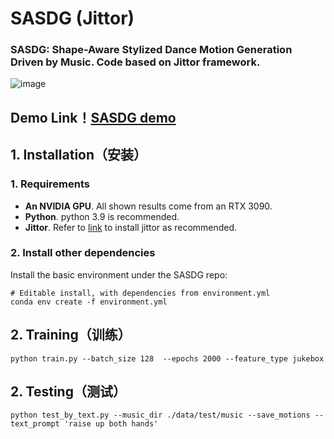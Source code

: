 # SASDG (Jittor)
### SASDG: Shape-Aware Stylized Dance Motion Generation Driven by Music. Code based on Jittor framework.
![image](https://github.com/user-attachments/assets/d3376f95-e60b-4e6b-a193-3ced3e04ecde)

## Demo Link！[SASDG demo](https://www.bilibili.com/video/BV1Xy4qeQEmj)

## 1. Installation（安装）

### 1. Requirements
- **An NVIDIA GPU**. All shown results come from an RTX 3090.
-  **Python**. python 3.9 is recommended.
-  **Jittor**. Refer to [link](https://github.com/Jittor/jittor) to install jittor as recommended.

### 2. Install other dependencies 
Install the basic environment under the SASDG repo:
```shell
# Editable install, with dependencies from environment.yml
conda env create -f environment.yml
```

## 2. Training（训练）
```shell
python train.py --batch_size 128  --epochs 2000 --feature_type jukebox
```

## 2. Testing（测试）
```shell
python test_by_text.py --music_dir ./data/test/music --save_motions --text_prompt 'raise up both hands'
```
